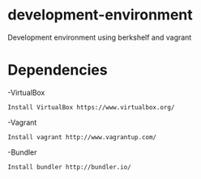 development-environment
=======================

Development environment using berkshelf and vagrant

Dependencies
=============
  -VirtualBox
    
    Install VirtualBox https://www.virtualbox.org/

  -Vagrant 

    Install vagrant http://www.vagrantup.com/

  -Bundler

    Install bundler http://bundler.io/ 
